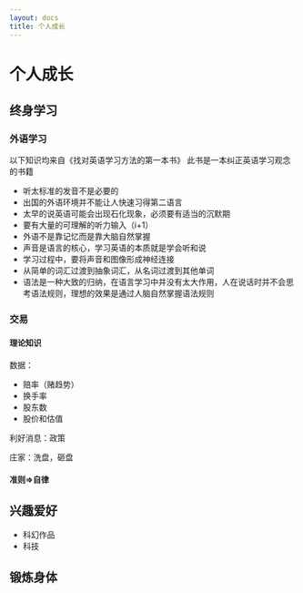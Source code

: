 ```yaml
---
layout: docs
title: 个人成长
---
```


# 个人成长

## 终身学习

### 外语学习

以下知识均来自《找对英语学习方法的第一本书》
此书是一本纠正英语学习观念的书籍


- 听太标准的发音不是必要的
- 出国的外语环境并不能让人快速习得第二语言
- 太早的说英语可能会出现石化现象，必须要有适当的沉默期
- 要有大量的可理解的听力输入（i+1）
- 外语不是靠记忆而是靠大脑自然掌握
- 声音是语言的核心，学习英语的本质就是学会听和说
- 学习过程中，要将声音和图像形成神经连接
- 从简单的词汇过渡到抽象词汇，从名词过渡到其他单词
- 语法是一种大致的归纳，在语言学习中并没有太大作用，人在说话时并不会思考语法规则，理想的效果是通过人脑自然掌握语法规则

### 交易

#### 理论知识

数据：
- 赔率（赌趋势）
- 换手率
- 股东数
- 股价和估值

利好消息：政策

庄家：洗盘，砸盘

#### 准则=>自律


## 兴趣爱好

- 科幻作品
- 科技

## 锻炼身体